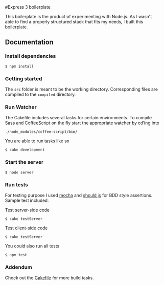 #Express 3 boilerplate

This boilerplate is the product of experimenting with Node.js. As I wasn't able to find a properly structured stack that fits my needs, I built this boilerplate.


## Documentation


### Install dependencies

`$ npm install`


### Getting started

The `src` folder is meant to be the working directory. Corresponding files are compiled to the `compiled` directory.


### Run Watcher

The Cakefile includes several tasks for certain environments. To compile Sass and CoffeeScript on the fly start the appropriate watcher by cd'ing into

`./node_modules/coffee-script/bin/`

You are able to run tasks like so

`$ cake development`


### Start the server

`$ node server`


### Run tests

For testing purpose I used [mocha](http://visionmedia.github.com/mocha/) and [should.js](https://github.com/visionmedia/should.js) for BDD style assertions. Sample test included.

Test server-side code

`$ cake testServer`

Test client-side code

`$ cake testServer`

You could also run all tests

`$ npm test`


### Addendum

Check out the [Cakefile](https://github.com/jonykrause/node-express-coffee-jade-sass-mocha/blob/master/Cakefile) for more build tasks.












